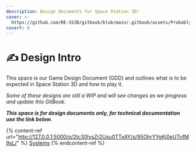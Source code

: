 ```yaml
---
description: Design documents for Space Station 3D!
cover: >-
  https://github.com/RE-SS3D/gitbook/blob/main/.gitbook/assets/ProbablyNot_Reply.png
coverY: 0
---
```


# ✍ Design Intro

This space is our Game Design Document (GDD) and outlines what is to be expected in Space Station 3D and how to play it.

_Some of these designs are still a WIP and will see changes as we progress and update this GitBook._

_**This space is for design documents only, for technical documentation use the link below.**_

{% content-ref url="http://127.0.0.1:5000/o/2tc30IysZr2Usu0TTxAY/s/95OhrYYgKj0eUTnfM9sL/" %}
[Systems](http://127.0.0.1:5000/o/2tc30IysZr2Usu0TTxAY/s/95OhrYYgKj0eUTnfM9sL/)
{% endcontent-ref %}
